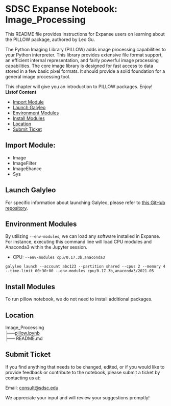 # SDSC Expanse Notebook: Image_Processing
This README file provides instructions for Expanse users on learning about the PILLOW package, authored by Leo Gu.

The Python Imaging Library (PILLOW) adds image processing capabilities to your Python interpreter.
This library provides extensive file format support, an efficient internal representation, and fairly powerful image processing capabilities.
The core image library is designed for fast access to data stored in a few basic pixel formats. It should provide a solid foundation for a general image processing tool.

This chapter will give you an introduction to PILLOW packages. Enjoy!\
  **Listof Content**
- [Import Module](#import-module)
- [Launch Galyleo](#launch-galyleo)
- [Environment Modules](#environment-modules)
- [Install Modules](#install-modules)
- [Location](#location)
- [Submit Ticket](#submit-ticket)

## Import Module:
- Image
- ImageFilter
- ImageEhance
- Sys

## Launch Galyleo
For specific information about launching Galyleo, please refer to [this GitHub repository](https://github.com/mkandes/galyleo).

## Environment Modules
By utilizing `--env-modules`, we can load any software installed in Expanse. 
For instance, executing this command line will load CPU modules and Anaconda3 within the Jupyter session.
  - CPU:
`--env-modules cpu/0.17.3b,anaconda3`
```
galyleo launch --account abc123 --partition shared --cpus 2 --memory 4 --time-limit 00:30:00 --env-modules cpu/0.17.3b,anaconda3/2021.05
```

## Install Modules
To run pillow notebook, we do not need to install additional packages.

## Location 

Image_Processing\
├──[pillow.ipynb](./pillow.ipynb)\
├── README.md

## Submit Ticket
If you find anything that needs to be changed, edited, or if you would like to provide feedback or contribute to the notebook, please submit a ticket by contacting us at:

Email: consult@sdsc.edu

We appreciate your input and will review your suggestions promptly!
